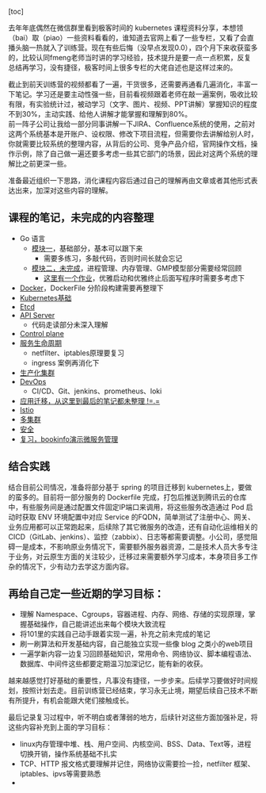 [toc]

去年年底偶然在微信群里看到极客时间的 kubernetes 课程资料分享，本想领（bai）取（piao）一些资料看看的，谁知道去官网上看了一些专栏，又看了会直播头脑一热就入了训练营。现在有些后悔（没早点发现0.0），四个月下来收获蛮多的，比较认同fmeng老师当时讲的学习经验，技术提升是要一点一点积累，反复总结再学习，没有捷径，极客时间上很多专栏的大佬自述也是这样过来的。  

截止到前天训练营的视频都看了一遍，干货很多，还需要再通看几遍消化，丰富一下笔记。学习还是要主动性强一些，目前看视频跟着老师在敲一遍案例，吸收比较有限，有实验统计过，被动学习（文字、图片、视频、PPT讲解）掌握知识的程度不到30%，主动实践、给他人讲解才能掌握和理解到80%。  
前一阵子公司让我给一部分同事讲解一下JIRA、Confluence系统的使用，之前对这两个系统基本是开账户、设权限、修改下项目流程，但需要你去讲解给别人时，你就需要比较系统的整理内容，从背后的公司、竞争产品介绍，官网操作文档，操作示例，除了自己做一遍还要多考虑一些其它部门的场景，因此对这两个系统的理解比之前更深一些。  

准备最近组织一下思路，消化课程内容后通过自己的理解再由文章或者其他形式表达出来，加深对这些内容的理解。      


## 课程的笔记，未完成的内容整理
* Go 语言
  * [模块一](../module01_golang/M01_note.md)，基础部分，基本可以跟下来
    * 需要多练习，多敲代码，否则时间长就会忘记
  * [模块二，未完成](../module02_golang/M02_note.md)，进程管理、内存管理、GMP模型部分需要经常回顾
    * [这里有一个作业](../module02_golang/httpserver/main.go)，优雅启动和优雅终止后面写程序时需要多考虑下
* [Docker](../module03_docker/M03_note.md)，DockerFile 分阶段构建需要再整理下
* [Kubernetes基础](../module04_k8s_base/M04_note.md)
* [Etcd](../module05_etcd/M05_note.md)
* [API Server](../module06_apiserver/M06_note.md)
  * 代码走读部分未深入理解
* [Control plane](../module07_control-plane/M07_note.md)
* [服务生命周期](../module08_lifecycle_service/M08_note.md)
  * netfilter、iptables原理要复习
  * ingress 案例再消化下
* [生产化集群](../module09_prod_cluster_manage/M09_note.md)
* [DevOps](../module10_devops/M10_note.md)
  * CI/CD、Git、jenkins、prometheus、loki
* [应用迁移，从这里到最后的笔记都未整理 !=.=](../module11_app_migration/M11_note.md)
* [Istio](../module12_istio/M12_note.md)
* [多集群](../module13_multi-cluster/M13_note.md)
* [安全](../module14_security/M14_note.md)
* [复习，bookinfo演示微服务管理](../module15_review/M15_note.md)



## 结合实践
结合目前公司情况，准备将部分基于 spring 的项目迁移到 kubernetes上，要做的蛮多的。目前将一部分服务的 Dockerfile 完成，打包后推送到腾讯云的仓库中，有些服务间是通过配置文件固定IP端口来调用，将这些服务改造通过 Pod 启动时获取 ENV 环境配置中对应 Service 的FQDN，简单测试了注册中心、网关、业务应用都可以正常跑起来，后续除了其它微服务的改造，还有自动化运维相关的CICD（GitLab、jenkins）、监控（zabbix）、日志等都需要调整。小公司，感觉阻碍一是成本，不影响原业务情况下，需要额外服务器资源，二是技术人员大多专注于业务，对云原生方面的关注较少，迁移过来需要额外学习成本，本身项目多工作杂的情况下，少有动力去学这方面内容。  


## 再给自己定一些近期的学习目标：
* 理解 Namespace、Cgroups，容器进程、内存、网络、存储的实现原理，掌握基础操作，自己能讲述出来每个模块大致流程
* 将101里的实践自己动手跟着实现一遍，补充之前未完成的笔记
* 刷一刷算法和开发基础内容，自己能独立实现一些像 blog 之类小的web项目
* 一遍学新内容一边复习回顾基础知识，常用命令、网络协议、脚本编程语法、数据库、中间件这些都要定期温习加深记忆，能有新的收获。


越来越感觉打好基础的重要性，凡事没有捷径，一步步来。后续学习要做好时间规划，按照计划去走。目前训练营已经结束，学习永无止境，期望后续自己技术不断有所提升，有机会能跟大佬们接触成长。  


最后记录复习过程中，听不明白或者薄弱的地方，后续针对这些方面加强补足，将这些内容补充到上面的学习目标：
* linux内存管理中堆、栈、用户空间、内核空间、BSS、Data、Text等，进程切换开销，操作系统基础不扎实
* TCP、HTTP 报文格式要理解并记住，网络协议需要捡一捡，netfilter 框架、iptables、ipvs等需要熟悉
* 

